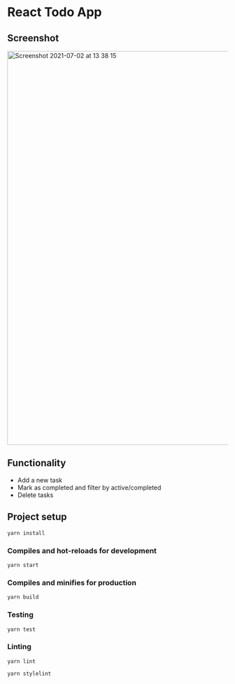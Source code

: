 # React Todo App

## Screenshot
<img width="900" alt="Screenshot 2021-07-02 at 13 38 15" src="https://user-images.githubusercontent.com/41064490/124275736-dbf84880-db3a-11eb-9c5b-dc52d0d22470.png">

## Functionality
- Add a new task
- Mark as completed and filter by active/completed
- Delete tasks

## Project setup

```
yarn install
```

### Compiles and hot-reloads for development

```
yarn start
```

### Compiles and minifies for production

```
yarn build
```

### Testing

```
yarn test
```

### Linting

```
yarn lint
```
```
yarn stylelint
```

